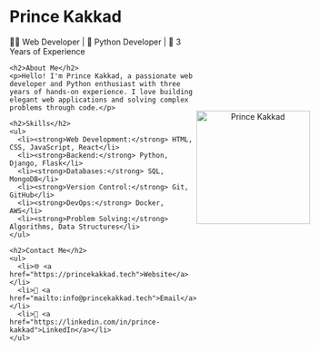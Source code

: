<div style="display: flex; align-items: center;">
  <!-- Left Container for Details -->
  <div style="flex: 1;">
    <h1>Prince Kakkad</h1>
    <p>👨‍💻 Web Developer | 🐍 Python Developer | 💼 3 Years of Experience</p>

    <h2>About Me</h2>
    <p>Hello! I'm Prince Kakkad, a passionate web developer and Python enthusiast with three years of hands-on experience. I love building elegant web applications and solving complex problems through code.</p>

    <h2>Skills</h2>
    <ul>
      <li><strong>Web Development:</strong> HTML, CSS, JavaScript, React</li>
      <li><strong>Backend:</strong> Python, Django, Flask</li>
      <li><strong>Databases:</strong> SQL, MongoDB</li>
      <li><strong>Version Control:</strong> Git, GitHub</li>
      <li><strong>DevOps:</strong> Docker, AWS</li>
      <li><strong>Problem Solving:</strong> Algorithms, Data Structures</li>
    </ul>

    <h2>Contact Me</h2>
    <ul>
      <li>🌐 <a href="https://princekakkad.tech">Website</a></li>
      <li>📧 <a href="mailto:info@princekakkad.tech">Email</a></li>
      <li>💼 <a href="https://linkedin.com/in/prince-kakkad">LinkedIn</a></li>
    </ul>
  </div>

  <!-- Right Container for Image -->
  <div style="flex: 1; text-align: center;">
    <img src="https://princekakkad.tech/images/author-1.jpg" alt="Prince Kakkad" width="200">
  </div>
</div>
